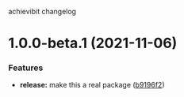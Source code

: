 achievibit changelog

# 1.0.0-beta.1 (2021-11-06)


### Features

* **release:** make this a real package ([b9196f2](https://github.com/Kibibit/kb-terminal-onboarding/commit/b9196f21ae5329331506385c245c77965aed6677))
